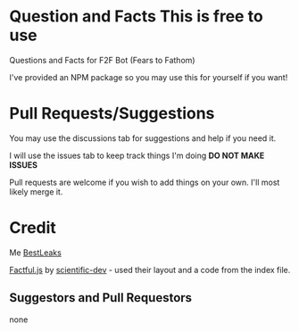 # Question and Facts **This is free to use**
Questions and Facts for F2F Bot (Fears to Fathom)

I've provided an NPM package so you may use this for yourself if you want!

# Pull Requests/Suggestions
You may use the discussions tab for suggestions and help if you need it. 

I will use the issues tab to keep track things I'm doing **DO NOT MAKE ISSUES**

Pull requests are welcome if you wish to add things on your own. I'll most likely merge it. 

# Credit
Me [BestLeaks](https://github.com/BestLeaks)

[Factful.js](https://github.com/scientific-dev/factful.js) by [scientific-dev](https://github.com/scientific-dev) - used their layout and a code from the index file. 

## Suggestors and Pull Requestors
none

